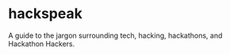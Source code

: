 hackspeak
=========

A guide to the jargon surrounding tech, hacking, hackathons, and Hackathon Hackers.
